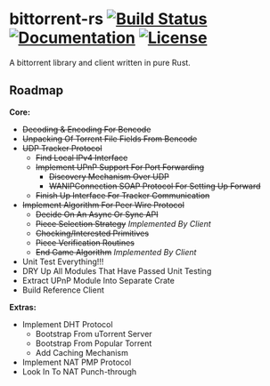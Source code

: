 bittorrent-rs [![Build Status](https://travis-ci.org/GGist/RustBT.svg)](https://travis-ci.org/GGist/RustBT) [![Documentation](http://img.shields.io/badge/docs-in--progress-blue.svg?style=flat)](http://ggist.github.io/RustBT/rust-bt/index.html) [![License](http://img.shields.io/badge/license-Apache%202-red.svg?style=flat)](https://raw.githubusercontent.com/GGist/RustBT/master/LICENSE)
=======
A bittorrent library and client written in pure Rust.

Roadmap
-------
**Core:**
* ~~Decoding & Encoding For Bencode~~
* ~~Unpacking Of Torrent File Fields From Bencode~~
* ~~UDP Tracker Protocol~~
	* ~~Find Local IPv4 Interface~~
	* ~~Implement UPnP Support For Port Forwarding~~
		* ~~Discovery Mechanism Over UDP~~
		* ~~WANIPConnection SOAP Protocol For Setting Up Forward~~
	* ~~Finish Up Interface For Tracker Communication~~
* ~~Implement Algorithm For Peer Wire Protocol~~
	* ~~Decide On An Async Or Sync API~~
	* ~~Piece Selection Strategy~~ *Implemented By Client*
	* ~~Chocking/Interested Primitives~~
	* ~~Piece Verification Routines~~
	* ~~End Game Algorithm~~ *Implemented By Client*
* Unit Test Everything!!!
* DRY Up All Modules That Have Passed Unit Testing
* Extract UPnP Module Into Separate Crate
* Build Reference Client

**Extras:**
* Implement DHT Protocol
    * Bootstrap From uTorrent Server
    * Bootstrap From Popular Torrent
    * Add Caching Mechanism
* Implement NAT PMP Protocol
* Look In To NAT Punch-through
